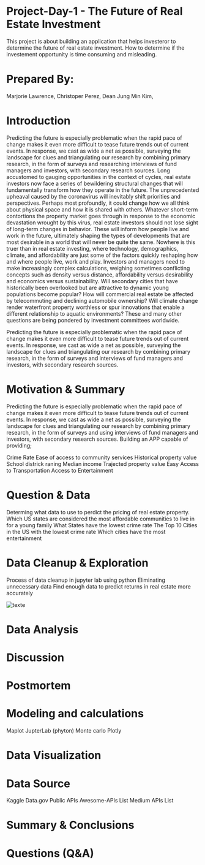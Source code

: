# Project-Day-1 - The Future of Real Estate Investment
This project is about building an application that helps investeror to determine the future  of real estate investment. How to determine if the investement opportunity is time consuming and misleading.   

# Prepared By:
Marjorie Lawrence, Christoper Perez, Dean Jung Min Kim, 

# Introduction
Predicting the future is especially problematic when the rapid pace of change makes it even more difficult to tease future trends out of current events. In response, we cast as wide a net as possible, surveying the landscape for clues and triangulating our research by combining primary research, in the form of surveys and researching interviews of fund managers and investors, with secondary research sources. Long accustomed to gauging opportunities in the context of cycles, real estate investors now face a series of bewildering structural changes that will fundamentally transform how they operate in the future. The unprecedented upheaval caused by the coronavirus will inevitably shift priorities and perspectives. Perhaps most profoundly, it could change how we all think about physical space and how it is shared with others. Whatever short-term contortions the property market goes through in response to the economic devastation wrought by this virus, real estate investors should not lose sight of long-term changes in behavior. These will inform how people live and work in the future, ultimately shaping the types of developments that are most desirable in a world that will never be quite the same.  Nowhere is this truer than in real estate investing, where technology, demographics, climate, and affordability are just some of the factors quickly reshaping how and where people live, work and play. Investors and managers need to make increasingly complex calculations, weighing sometimes conflicting concepts such as density versus distance, affordability versus desirability and economics versus sustainability. Will secondary cities that have historically been overlooked but are attractive to dynamic young populations become popular? How will commercial real estate be affected by telecommuting and declining automobile ownership? Will climate change render waterfront property worthless or spur innovations that enable a different relationship to aquatic environments? These and many other questions are being pondered by investment committees worldwide.

Predicting the future is especially problematic when the rapid pace of change makes it even more difficult to tease future trends out of current events. In response, we cast as wide a net as possible, surveying the landscape for clues and triangulating our research by combining primary research, in the form of surveys and interviews of fund managers and investors, with secondary research sources.

# Motivation & Summary
Predicting the future is especially problematic when the rapid pace of change makes it even more difficult to tease future trends out of current events. In response, we cast as wide a net as possible, surveying the landscape for clues and triangulating our research by combining primary research, in the form of surveys and using interviews of fund managers and investors, with secondary research sources. Building an APP capable of providing;

Crime Rate
Ease of access to community services
Historical property value
School districk raning
Median income
Trajected property value
Easy Access to Transportation
Access to Entertainment

# Question & Data

Determing what data to use to perdict the pricing of real estate property.
Which US states are considered the most affordable communities to live in for a young family
What States have the lowest crime rate
The Top 10 Cities in the US with the lowest crime rate
Which cities have the most entertainment

# Data Cleanup & Exploration
Process of data cleanup in jupyter lab using python
Eliminating unnecessary data
Find enough data to predict returns in real estate more accurately

![texte](https://github.com/Garriofx/Project-Day-1/picture1.jpg)

# Data Analysis
# Discussion
# Postmortem

# Modeling and calculations
Maplot
JupterLab (phyton)
Monte carlo
Plotly

# Data Visualization

# Data Source
Kaggle
Data.gov
Public APIs
Awesome-APIs List
Medium APIs List

# Summary & Conclusions

# Questions (Q&A)
